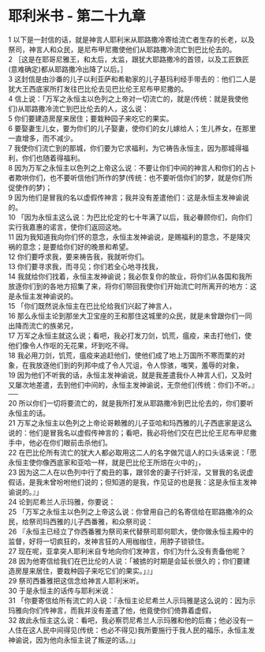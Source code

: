 # 耶利米书 - 第二十九章
  
 1 以下是一封信的话，就是神言人耶利米从耶路撒冷寄给流亡者生存的长老，以及祭司，神言人和众民，是尼布甲尼撒使他们从耶路撒冷流亡到巴比伦去的。  
 2 ［这是在耶哥尼雅王，和太后，太监，跟犹大耶路撒冷的首领，以及工匠鉄匠(意难确定)都从耶路撒冷出降了以后。］  
 3 这封信是由沙番的儿子以利亚萨和希勒家的儿子基玛利经手带去的：他们二人是犹大王西底家所打发往巴比伦去见巴比伦王尼布甲尼撒的。  
 4 信上说：「万军之永恒主以色列之上帝对一切流亡的，就是(传统：就是我使他们)从耶路撒冷流亡到巴比伦去的人，这么说：  
 5 你们要建造房屋来居住；要栽种园子来吃它的果实。  
 6 要娶妻生儿女，要为你们的儿子娶妻，使你们的女儿嫁给人；生儿养女，在那里一直增多，而不减少。  
 7 我使你们流亡到的那城，你们要为它求福利，为它祷告永恒主，因为那城得福利，你们也随着得福利。  
 8 因为万军之永恒主以色列之上帝这么说：不要让你们中间的神言人和你们的占卜者欺哄你们，也不要听信他们所作的梦(传统：也不要听信你们的梦，就是你们所促使作的梦)；  
 9 因为他们是冒我的名以虚假传神言；我并没有差遣他们：这是永恒主发神谕说的。  
 10 「因为永恒主这么说：为巴比伦定的七十年满了以后，我必眷顾你们，向你们实行我嘉惠的诺言，使你们返回这地。  
 11 因为我知道我向你们怀的意念，永恒主发神谕说，是赐福利的意念，不是降灾祸的意念；是要给你们好的晚景和希望。  
 12 你们要呼求我，要来祷告我，我就听你们。  
 13 你们要寻求我，而寻见；你们若全心地寻找我，  
 14 我就给你们找着，永恒主发神谕说；我必恢复你的故业，将你们从各国和我所放逐你们到的各地方招集了来，将你们带回我使你们开始流亡时所离开的地方：这是永恒主发神谕说的。  
 15 「你们既然说永恒主在巴比伦给我们兴起了神言人，  
 16 那么永恒主论到那坐大卫宝座的王和那住这城里的众民，就是未曾跟你们一同出降而流亡的族弟兄，  
 17 万军之永恒主就这么说；看吧，我必打发刀剑，饥荒，瘟疫，来击打他们，使他们像令人作呕的无花果，坏到吃不得。  
 18 我必用刀剑，饥荒，瘟疫来追赶他们，使他们成了地上万国所不寒而栗的对象，在我放逐他们到的列邦中成了令人咒诅，令人惊骇，嗤笑，羞辱的对象，  
 19 因为他们不听我的话，永恒主发神谕说，就是我差遣我仆人神言人们，又及时又屡次地差遣，去到他们中间的，永恒主发神谕说，无奈他们(传统：你们)不听。』──  
 20 所以你们一切将要流亡的，就是我所打发从耶路撒冷到巴比伦去的，你们要听永恒主的话。  
 21 万军之永恒主以色列之上帝论哥赖雅的儿子亚哈和玛西雅的儿子西底家是这么说的：他们是冒我名以虚假传神言的；看吧，我必将他们交在巴比伦王尼布甲尼撒手中，他必在你们眼前击杀他们。  
 22 在巴比伦所有流亡的犹大人都必取用这二人的名字做咒诅人的口头话来说：「愿永恒主使你像西底家和亚哈一样，就是巴比伦王所焙在火中的」，  
 23 因为这二人在以色列中行了痴丑的事，跟邻舍的妻子行奸淫，又冒我的名说虚假话，是我未曾吩咐他们说的；但知道的是我，作见证的也是我：这是永恒主发神谕说的。』」  
 24 论到尼希兰人示玛雅，你要说：  
 25 「万军之永恒主以色列之上帝这么说：你曾用自己的名寄信给在耶路撒冷的众民，给祭司玛西雅的儿子西番雅，和众祭司说：  
 26 『永恒主已经立了你西番雅为祭司来代替祭司耶何耶大，使你做永恒主殿中的监督，好将一切疯狂的，发神言狂的人用枷枷住，用脖子锁锁住。  
 27 现在呢，亚拿突人耶利米自专地向你们发神言，你们为什么没有责备他呢？  
 28 因为他寄信给我们在巴比伦的人说：「被掳的时期是会延长很久的；你们要建造房屋来居住，要栽种园子来吃它们的果实。」』」  
 29 祭司西番雅把这信念给神言人耶利米听。  
 30 于是永恒主的话传与耶利米说：  
 31 「你要寄信给所有流亡的人说：『永恒主论尼希兰人示玛雅是这么说的：因为示玛雅向你们传神言，而我并没有差遣了他，他竟使你们倚靠着虚假，  
 32 故此永恒主这么说：看吧，我必察罚尼希兰人示玛雅和他的后裔；他必没有一人住在这人民中间得见(传统：也必不得见)我所要施行于我人民的福乐，永恒主发神谕说，因为他向永恒主说了叛逆的话。』」